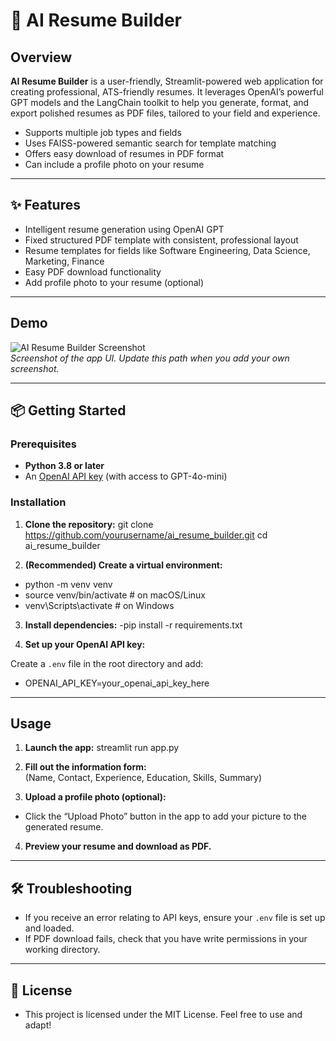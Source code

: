 # 🚀 AI Resume Builder

## Overview

**AI Resume Builder** is a user-friendly, Streamlit-powered web application for creating professional, ATS-friendly resumes. It leverages OpenAI’s powerful GPT models and the LangChain toolkit to help you generate, format, and export polished resumes as PDF files, tailored to your field and experience.

- Supports multiple job types and fields
- Uses FAISS-powered semantic search for template matching
- Offers easy download of resumes in PDF format
- Can include a profile photo on your resume

---

## ✨ Features

- Intelligent resume generation using OpenAI GPT
- Fixed structured PDF template with consistent, professional layout
- Resume templates for fields like Software Engineering, Data Science, Marketing, Finance
- Easy PDF download functionality
- Add profile photo to your resume (optional)

---

## Demo

![AI Resume Builder Screenshot](./assets/demo_screenshot.png)  
*Screenshot of the app UI. Update this path when you add your own screenshot.*

---

## 📦 Getting Started

### Prerequisites

- **Python 3.8 or later**
- An [OpenAI API key](https://platform.openai.com/signup/) (with access to GPT-4o-mini)

### Installation

1. **Clone the repository:**
git clone https://github.com/yourusername/ai_resume_builder.git
cd ai_resume_builder

2. **(Recommended) Create a virtual environment:**
- python -m venv venv
- source venv/bin/activate # on macOS/Linux
- venv\Scripts\activate # on Windows

3. **Install dependencies:**
-pip install -r requirements.txt

4. **Set up your OpenAI API key:**

Create a `.env` file in the root directory and add:
- OPENAI_API_KEY=your_openai_api_key_here

---

## Usage

1. **Launch the app:**
streamlit run app.py
2. **Fill out the information form:**  
(Name, Contact, Experience, Education, Skills, Summary)

3. **Upload a profile photo (optional):**
- Click the “Upload Photo” button in the app to add your picture to the generated resume.

4. **Preview your resume and download as PDF.**
---

## 🛠 Troubleshooting

- If you receive an error relating to API keys, ensure your `.env` file is set up and loaded.
- If PDF download fails, check that you have write permissions in your working directory.

---
## 📜 License
- This project is licensed under the MIT License. Feel free to use and adapt!
